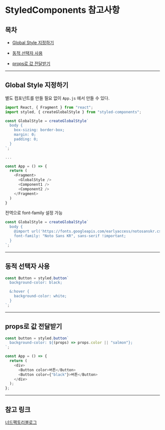 # StyledComponents 참고사항

## 목차

- [Global Style 지정하기](#Global-Style-지정하기)

- [동적 선택자 사용](#동적-선택자-사용)

- [props로 값 전달받기](#props로-값-전달받기)

---

## Global Style 지정하기

별도 컴포넌트를 만들 필요 없이 `App.js` 에서 만들 수 있다.

```js
import React, { Fragment } from "react";
import styled, { createGlobalStyle } from "styled-components";

const GlobalStyle = createGlobalStyle`
  body {
    box-sizing: border-box;
    margin: 0;
    padding: 0;
  }
`;

...

const App = () => {
  return (
    <Fragment>
      <GlobalStyle />
      <Component1 />
      <Component2 />
    </Fragment>
  )
}
```

전역으로 font-family 설정 가능

```js
const GlobalStyle = createGlobalStyle`
  body {
    @import url('https://fonts.googleapis.com/earlyaccess/notosanskr.css');
    font-family: "Noto Sans KR", sans-serif !important;
  }
`;
```

---

## 동적 선택자 사용

```js
const Button = styled.button`
  background-color: black;

  &:hover {
    background-color: white;
  }
`;
```

---

## props로 값 전달받기

```js
const button = styled.button`
  background-color: ${(props) => props.color || "salmon"};
`;

const App = () => {
  return (
    <div>
      <Button color>버튼</Button>
      <Button color={"black"}>버튼</Button>
    </div>
  );
};
```

---

## 참고 링크

[너드팩토리블로그](https://blog.nerdfactory.ai/2019/10/25/react-styled-components.html)
